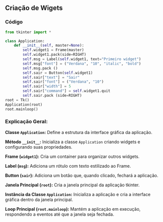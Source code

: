 ## Criação de Wigets

### Código
``` python
from tkinter import *

class Application:
    def __init__(self, master=None):
        self.widget1 = Frame(master)
        self.widget1.pack(side=RIGHT)
        self.msg = Label(self.widget1, text="Primeiro widget")
        self.msg["font"] = ("Verdana", "10", "italic", "bold")
        self.msg.pack ()
        self.sair = Button(self.widget1)
        self.sair["text"] = "Sair"
        self.sair["font"] = ("Verdana", "10")
        self.sair["width"] = 5
        self.sair["command"] = self.widget1.quit
        self.sair.pack (side=RIGHT)
root = Tk()
Application(root)
root.mainloop()
```

### Explicação Geral:

**Classe `` Application ``:** Define a estrutura da interface gráfica da aplicação.

**Método `` __init__ ``:** Inicializa a classe `` Application `` criando widgets e configurando suas propriedades.

**Frame (`` widget1 ``):** Cria um container para organizar outros widgets.

**Label (`` msg ``):** Adiciona um rótulo com texto estilizado ao Frame.

**Button (`` sair ``):** Adiciona um botão que, quando clicado, fechará a aplicação.

**Janela Principal (`` root ``):** Cria a janela principal da aplicação tkinter.

**Instância da Classe `` Application ``:** Inicializa a aplicação e cria a interface gráfica dentro da janela principal.

**Loop Principal (`` root.mainloop ``):** Mantém a aplicação em execução, respondendo a eventos até que a janela seja fechada.